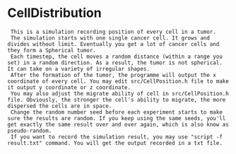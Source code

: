 # CellDistribution
     This is a simulation recording position of every cell in a tumor.
     The simulation starts with one single cancer cell. It grows and divides without limit. Eventually you get a lot of cancer cells and they form a Spherical tumor. 
     Each timestep, the cell moves a random distance (within a range you set) in a random direction. As a result, the tumor is not spherical. It can take on a variety of irregular shapes.
     After the formation of the tumor, the programme will output the x coordinate of every cell. You may edit src/CellPosition.h file to make it output y coordinate or z coordinate.
     You may also adjust the migrate ability of cell in src/CellPosition.h file. Obviously, the stronger the cell's ability to migrate, the more dispersed the cells are in space.
     Change the random number seed before each experiment starts to make sure the results are random. If you keep using the same seeds, you'll get exactly the same result over and over again, which is also know as pseudo-random.
     If you want to record the simulation result, you may use "script -f result.txt" command. You will get the output recorded in a txt file.
